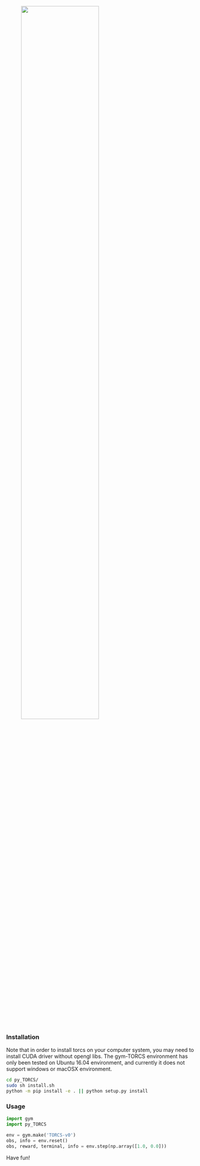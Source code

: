 <figure class="half">
    <img src="./images/demo.gif" width="70%">
</figure>

### Installation
Note that in order to install torcs on your computer system, you may need to 
install CUDA driver without opengl libs. The gym-TORCS environment
has only been tested on Ubuntu 16.04 environment, and currently it does not
support windows or macOSX environment. 

```bash
cd py_TORCS/
sudo sh install.sh
python -m pip install -e . || python setup.py install
```

### Usage
```python
import gym
import py_TORCS

env = gym.make('TORCS-v0')
obs, info = env.reset()
obs, reward, terminal, info = env.step(np.array([1.0, 0.0]))
```

Have fun!
